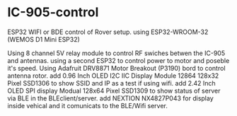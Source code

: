 # IC-905-control
ESP32 WIFI or BDE control of Rover setup.
using ESP32-WROOM-32 (WEMOS D1 Mini ESP32)

Using 8 channel 5V relay module to control RF swiches betwen the IC-905 and antennas.
using a second ESP32 to control power to motor and poseble it's speed.
Using Adafruit DRV8871 Motor Breakout (P3190) bord to control antenna rotor.
add 0.96 Inch OLED I2C IIC Display Module 12864 128x32 Pixel SSD1306 to show SSID and IP as a test if using wifi.
add 2.42 Inch OLED SPI display Modual 128x64 Pixel SSD1309 to show status of server via BLE in the BLEclient/server.
add NEXTION NX4827P043 for display inside vehical and it comunicats to the BLE/Wifi server.
